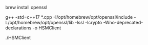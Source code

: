 brew install openssl

g++ -std=c++17 *.cpp -I/opt/homebrew/opt/openssl/include -L/opt/homebrew/opt/openssl/lib -lssl -lcrypto -Wno-deprecated-declarations -o HSMClient

./HSMClient

